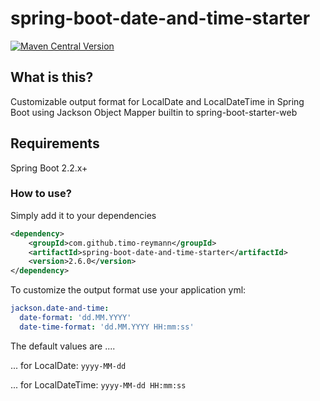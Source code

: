 spring-boot-date-and-time-starter
===
[![Maven Central Version](https://maven-badges.herokuapp.com/maven-central/com.github.timo-reymann/spring-boot-date-and-time-starter/badge.svg)](https://search.maven.org/search?q=g:com.github.timo-reymann%20AND%20a:spring-boot-date-and-time-starter&core=gav)

## What is this?
Customizable output format for LocalDate and LocalDateTime in Spring Boot using Jackson Object Mapper builtin to spring-boot-starter-web

## Requirements
Spring Boot 2.2.x+ 

### How to use?
Simply add it to your dependencies
```xml
<dependency>
    <groupId>com.github.timo-reymann</groupId>
    <artifactId>spring-boot-date-and-time-starter</artifactId>
    <version>2.6.0</version>
</dependency>
```

To customize the output format use your application yml:

```yaml
jackson.date-and-time:
  date-format: 'dd.MM.YYYY'
  date-time-format: 'dd.MM.YYYY HH:mm:ss'
```

The default values are ....

... for LocalDate: `yyyy-MM-dd`

... for LocalDateTime: `yyyy-MM-dd HH:mm:ss`
